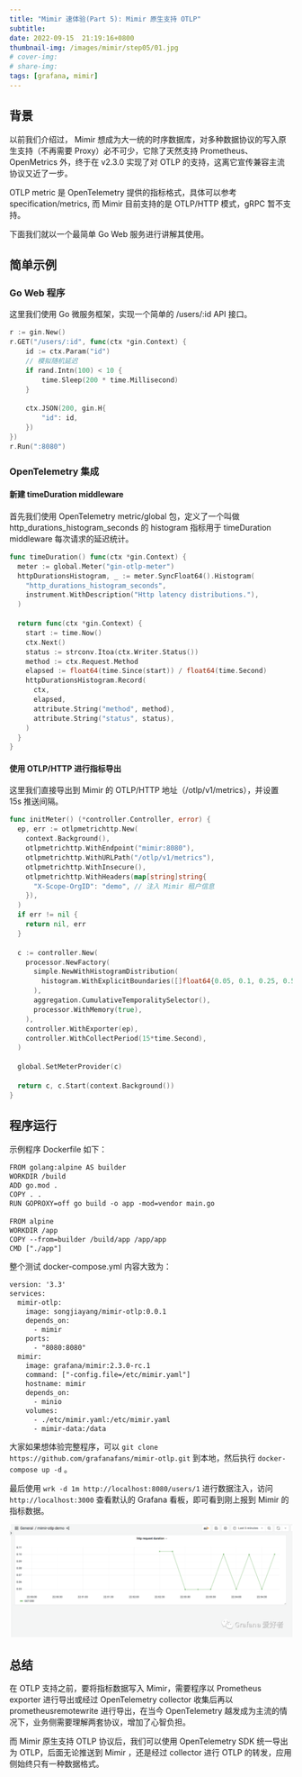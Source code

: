 ```yaml
---
title: "Mimir 速体验(Part 5): Mimir 原生支持 OTLP"
subtitle: 
date: 2022-09-15  21:19:16+0800
thumbnail-img: /images/mimir/step05/01.jpg
# cover-img: 
# share-img: 
tags: [grafana, mimir]
---
```


## 背景

以前我们介绍过， Mimir 想成为大一统的时序数据库，对多种数据协议的写入原生支持（不再需要 Proxy）必不可少，它除了天然支持 Prometheus、OpenMetrics 外，终于在 v2.3.0 实现了对 OTLP 的支持，这离它宣传兼容主流协议又近了一步。

OTLP metric 是 OpenTelemetry 提供的指标格式，具体可以参考 specification/metrics, 而 Mimir 目前支持的是 OTLP/HTTP 模式，gRPC 暂不支持。

下面我们就以一个最简单 Go Web 服务进行讲解其使用。

## 简单示例

### Go Web 程序

这里我们使用 Go 微服务框架，实现一个简单的 /users/:id API 接口。

```go
r := gin.New()
r.GET("/users/:id", func(ctx *gin.Context) {
    id := ctx.Param("id")
    // 模拟随机延迟
    if rand.Intn(100) < 10 {
        time.Sleep(200 * time.Millisecond)
    }

    ctx.JSON(200, gin.H{
        "id": id,
    })
})
r.Run(":8080")
```

### OpenTelemetry 集成

#### 新建 timeDuration middleware

首先我们使用 OpenTelemetry metric/global 包，定义了一个叫做 http_durations_histogram_seconds 的 histogram 指标用于 timeDuration middleware 每次请求的延迟统计。

```go
func timeDuration() func(ctx *gin.Context) {
  meter := global.Meter("gin-otlp-meter")
  httpDurationsHistogram, _ := meter.SyncFloat64().Histogram(
    "http_durations_histogram_seconds",
    instrument.WithDescription("Http latency distributions."),
  )

  return func(ctx *gin.Context) {
    start := time.Now()
    ctx.Next()
    status := strconv.Itoa(ctx.Writer.Status())
    method := ctx.Request.Method
    elapsed := float64(time.Since(start)) / float64(time.Second)
    httpDurationsHistogram.Record(
      ctx,
      elapsed,
      attribute.String("method", method),
      attribute.String("status", status),
    )
  }
}
```

#### 使用 OTLP/HTTP 进行指标导出

这里我们直接导出到 Mimir 的 OTLP/HTTP 地址（/otlp/v1/metrics），并设置 15s 推送间隔。

```go
func initMeter() (*controller.Controller, error) {
  ep, err := otlpmetrichttp.New(
    context.Background(),
    otlpmetrichttp.WithEndpoint("mimir:8080"),
    otlpmetrichttp.WithURLPath("/otlp/v1/metrics"),
    otlpmetrichttp.WithInsecure(),
    otlpmetrichttp.WithHeaders(map[string]string{
      "X-Scope-OrgID": "demo", // 注入 Mimir 租户信息
    }),
  )
  if err != nil {
    return nil, err
  }

  c := controller.New(
    processor.NewFactory(
      simple.NewWithHistogramDistribution(
        histogram.WithExplicitBoundaries([]float64{0.05, 0.1, 0.25, 0.5, 1, 2}),
      ),
      aggregation.CumulativeTemporalitySelector(),
      processor.WithMemory(true),
    ),
    controller.WithExporter(ep),
    controller.WithCollectPeriod(15*time.Second),
  )

  global.SetMeterProvider(c)

  return c, c.Start(context.Background())
}
```

## 程序运行

示例程序 Dockerfile 如下：

```
FROM golang:alpine AS builder
WORKDIR /build
ADD go.mod .
COPY . .
RUN GOPROXY=off go build -o app -mod=vendor main.go

FROM alpine
WORKDIR /app 
COPY --from=builder /build/app /app/app
CMD ["./app"]
```

整个测试 docker-compose.yml 内容大致为：

```
version: '3.3'
services:
  mimir-otlp:
    image: songjiayang/mimir-otlp:0.0.1
    depends_on:
      - mimir
    ports:
      - "8080:8080"
  mimir:
    image: grafana/mimir:2.3.0-rc.1
    command: ["-config.file=/etc/mimir.yaml"]
    hostname: mimir
    depends_on:
      - minio
    volumes:
      - ./etc/mimir.yaml:/etc/mimir.yaml
      - mimir-data:/data
```

大家如果想体验完整程序，可以 `git clone https://github.com/grafanafans/mimir-otlp.git` 到本地，然后执行 `docker-compose up -d` 。

最后使用 `wrk -d 1m http://localhost:8080/users/1` 进行数据注入，访问 `http://localhost:3000` 查看默认的 Grafana 看板，即可看到刚上报到 Mimir 的指标数据。

![01.jpg](/images/mimir/step05/01.jpg)

## 总结

在 OTLP 支持之前，要将指标数据写入 Mimir，需要程序以 Prometheus exporter 进行导出或经过 OpenTelemetry collector 收集后再以 prometheusremotewrite 进行导出，在当今 OpenTelemetry 越发成为主流的情况下，业务侧需要理解两套协议，增加了心智负担。

而 Mimir 原生支持 OTLP 协议后，我们可以使用 OpenTelemetry SDK 统一导出为 OTLP，后面无论推送到 Mimir ，还是经过 collector 进行 OTLP 的转发，应用侧始终只有一种数据格式。